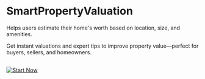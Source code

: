 # SmartPropertyValuation

Helps users estimate their home's worth based on location, size, and amenities.

Get instant valuations and expert tips to improve property value—perfect for buyers, sellers, and homeowners.

<a href="form.html">
  <img src="https://img.shields.io/badge/Start%20Now-Click%20Here-brightgreen?style=for-the-badge" alt="Start Now" style="margin-top: 16px;"/>
</a>
